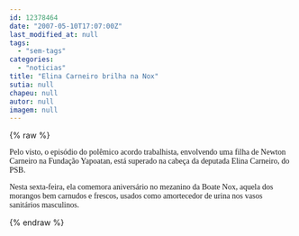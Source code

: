 ```yaml
---
id: 12378464
date: "2007-05-10T17:07:00Z"
last_modified_at: null
tags:
  - "sem-tags"
categories:
  - "noticias"
title: "Elina Carneiro brilha na Nox"
sutia: null
chapeu: null
autor: null
imagem: null
---
```

{% raw %}
<p><p><font face=\"Verdana\">Pelo visto, o epis&oacute;dio do pol&ecirc;mico acordo trabalhista, envolvendo uma filha de Newton Carneiro na Funda&ccedil;&atilde;o Yapoatan, est&aacute; superado na cabe&ccedil;a da deputada Elina Carneiro, do PSB.</font></p></p>
<p><p><font face=\"Verdana\">Nesta sexta-feira, ela comemora anivers&aacute;rio no mezanino da Boate Nox, aquela dos morangos bem carnudos e frescos, usados como amortecedor de urina nos vasos sanit&aacute;rios masculinos.</font></p> </p>
{% endraw %}